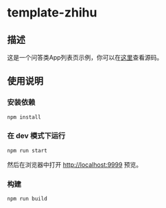 # template-zhihu

## 描述

这是一个问答类App列表页示例，你可以在[这里](https://github.com/raxjs/template-zhihu)查看源码。

## 使用说明

### 安装依赖

```bash
npm install
```

### 在 dev 模式下运行

```bash
npm run start
```

然后在浏览器中打开 [http://localhost:9999](http://localhost:9999) 预览。

### 构建

```bash
npm run build
```
